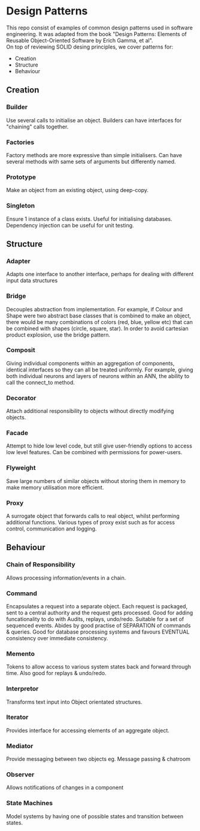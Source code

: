 # Design Patterns

This repo consist of examples of common design patterns used in software engineering. 
It was adapted from the book "Design Patterns: Elements of Reusable Object-Oriented Software by Erich Gamma, et al".  
On top of reviewing SOLID desing principles, we cover patterns for:
- Creation 
- Structure
- Behaviour 


## Creation
### Builder  
Use several calls to initialise an object. 
Builders can have interfaces for "chaining" calls together.

### Factories
Factory methods are more expressive than simple initialisers. 
Can have several methods with same sets of arguments but differently named. 

### Prototype
Make an object from an existing object, using deep-copy. 

### Singleton 
Ensure 1 instance of a class exists. 
Useful for initialising databases. 
Dependency injection can be useful for unit testing. 


## Structure
### Adapter 
Adapts one interface to another interface, perhaps for dealing with different input data structures

### Bridge
Decouples abstraction from implementation. For example, if Colour and Shape were two abstract base classes that is combined to make an object, there would be many combinations of colors (red, blue, yellow etc) that can be combined with shapes (circle, square, star).
In order to avoid cartesian product explosion, use the bridge pattern.   

### Composit
Giving individual components within an aggregation of components, identical interfaces so they can all be treated uniformly. For example, giving both individual neurons and layers of neurons within an ANN, the ability to call the connect_to method. 

### Decorator
Attach additional responsibility to objects without directly modifying objects. 

### Facade
Attempt to hide low level code, but still give user-friendly options to access low level features. Can be combined with permissions for power-users.

### Flyweight
Save large numbers of similar objects without storing them in memory to make memory utilisation more efficient.

### Proxy 
A surrogate object that forwards calls to real object, whilst performing additional functions. Various types of proxy exist such as for access control, communication and logging. 


## Behaviour 
### Chain of Responsibility
Allows processing information/events in a chain. 

### Command
Encapsulates a request into a separate object. Each request is packaged, sent to a central authority and the request gets processed. Good for adding funcationality to do with Audits, replays, undo/redo. Suitable for a set of sequenced events. Abides by good practise of SEPARATION of commands & queries. Good for database processing systems and favours EVENTUAL consistency over immediate consistency. 

### Memento
Tokens to allow access to various system states back and forward through time. Also good for replays & undo/redo. 

### Interpretor
Transforms text input into Object orientated structures. 

### Iterator
Provides interface for accessing elements of an aggregate object. 

### Mediator
Provide messaging between two objects eg. Message passing & chatroom

### Observer
Allows notifications of changes in a component

### State Machines 
Model systems by having one of possible states and transition between states. 





